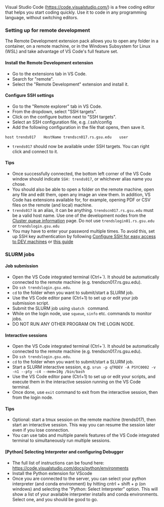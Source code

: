 Visual Studio Code (https://code.visualstudio.com/) is a free coding
editor that helps you start coding quickly. Use it to code in any
programming language, without switching editors.

### Setting up for remote development

The Remote Development extension pack allows you to open any folder in a
container, on a remote machine, or in the Windows Subsystem for Linux
(WSL) and take advantage of VS Code's full feature set.

#### Install the Remote Development extension

-   Go to the extensions tab in VS Code.
-   Search for "remote".
-   Select the "Remote Development" extension and install it.

#### Configure SSH settings

-   Go to the "Remote explorer" tab in VS Code.
-   From the dropdown, select "SSH targets".
-   Click on the configure button next to "SSH targets".
-   Select an SSH configuration file, e.g. <user>/.ssh/config
-   Add the following configuration in the file that opens, then save
    it.

`host trends017`
`   HostName trendscn017.rs.gsu.edu`
`   user `<campusID>

-   `trends017` should now be available under SSH targets. You can right
    click and connect to it.

#### Tips

-   Once successfully connected, the bottom left corner of the VS Code
    window should indicate `SSH: trends017`, or whichever alias name you
    chose.
-   You should also be able to open a folder on the remote machine, open
    any file and edit them, open any image an view them. In addition, VS
    Code has extensions available for, for example, opening PDF or CSV
    files on the remote (and local) machine.
-   `trends017` is an alias, it can be anything.
    `trendscn017.rs.gsu.edu` must be a valid host name. Use one of the
    development nodes from the [Cluster queue
    information](Cluster_queue_information) page. Do not use
    `trendslogin01.rs.gsu.edu` or `trendslogin.gsu.edu`
-   You may have to enter your password multiple times. To avoid this,
    set up SSH key authentication by following [Configure SSH for easy
    access to DEV
    machines](Configure_SSH_for_easy_access_to_DEV_machines)
    or [this
    guide](https://docs.google.com/document/d/1C3IK38d5XiEIafktjJ6LxXVFMrj77unXm_9VAjGe3Ww/edit)

### SLURM jobs

#### Job submission

-   Open the VS Code integrated terminal (Ctrl+\`). It should be
    automatically connected to the remote machine (e.g.
    trendscn017.rs.gsu.edu).
-   Do `ssh trendslogin.gsu.edu`.
-   `cd` to the folder when you want to submit/start a SLURM job.
-   Use the VS Code editor pane (Ctrl+1) to set up or edit your job
    submission script.
-   Submit the SLURM job using `sbatch `<job submission script> command.
-   While on the login node, use `squeue`, `sinfo` etc. commands to
    monitor jobs.
-   DO NOT RUN ANY OTHER PROGRAM ON THE LOGIN NODE.

#### Interactive sessions

-   Open the VS Code integrated terminal (Ctrl+\`). It should be
    automatically connected to the remote machine (e.g.
    trendscn017.rs.gsu.edu).
-   Do `ssh trendslogin.gsu.edu`.
-   `cd` to the folder when you want to submit/start a SLURM job.
-   Start a SLURM interactive session, e.g.
    `srun -p qTRDEV -A PSYC0002 -v -n1 --pty -c4 --mem=10g /bin/bash`
-   Use the VS Code editor pane (Ctrl+1) to set up or edit your scripts,
    and execute them in the interactive session running on the VS Code
    terminal.
-   Once done, use `exit` command to exit from the interactive session,
    then from the login node.

#### Tips

-   Optional: start a tmux session on the remote machine (trends017),
    then start an interactive session. This way you can resume the
    session later even if you lose connection.
-   You can use tabs and multiple panels features of the VS Code
    integrated terminal to simultaneously run multiple sessions.

#### \[Python\] Selecting Interpreter and configuring Debugger

-   The full list of instructions can be found here:
    <https://code.visualstudio.com/docs/python/environments>
-   Install the Python extension for VScode
-   Once you are connected to the server, you can select your python
    interpreter (and conda environment) by hitting cntrl + shift + p (on
    windows) and selecting the "Python: Select Interpreter" option. This
    will show a list of your available interpreter installs and conda
    environments. Select one, and you should be good to go.